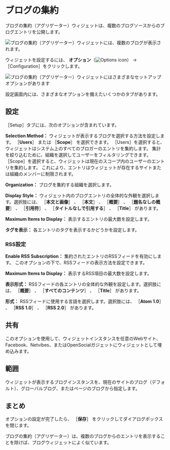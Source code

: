 # ブログの集約

ブログの集約（アグリゲーター）ウィジェットは、複数のブログソースからのブログエントリを公開します。

![ブログの集約（アグリゲーター）ウィジェットには、複数のブログが表示されます。](aggregating-blogs/images/03.png)

ウィジェットを設定するには、 **オプション**（![Options icon](../../images/icon-app-options.png)） &rarr; ［Configuration］をクリックします。

![ブログの集約（アグリゲーター）ウィジェットにはさまざまなセットアップオプションがあります](aggregating-blogs/images/02.png)

設定画面内には、さまざまなオプションを備えたいくつかのタブがあります。

<a name="設定" />

## 設定

［Setup］タブには、次のオプションが含まれています。

**Selection Method：** ウィジェットが表示するブログを選択する方法を設定します。 ［**Users**］ または ［**Scope**］ を選択できます。 ［Users］を選択すると、ウィジェットはシステム上のすべてのブロガーのエントリを集約します。 集計を絞り込むために、組織を選択してユーザーをフィルタリングできます。 ［Scope］を選択すると、ウィジェットは現在のスコープ内のユーザーのエントリを集約します。 これにより、エントリはウィジェットが存在するサイトまたは組織のメンバーに制限されます。

**Organization：** ブログを集約する組織を選択します。

**Display Style：** ウィジェット内のブログエントリの全体的な外観を選択します。選択肢には、 ［**本文と画像**］ 、 ［**本文**］ 、 ［**概要**］ 、 ［**題名なしの概要**］ 、 ［**引用符**］ 、 ［**タイトルなしで引用する**］ 、 ［**Title**］ があります。

**Maximum Items to Display：** 表示するエントリの最大数を設定します。

**タグを表示：** 各エントリのタグを表示するかどうかを設定します。

### RSS設定

**Enable RSS Subscription：** 集約されたエントリのRSSフィードを有効にします。 このオプションの下で、RSSフィードの表示方法を設定できます。

**Maximum Items to Display：** 表示するRSS項目の最大数を設定します。

**表示形式：** RSSフィードの各エントリの全体的な外観を設定します。選択肢には、 ［**概要**］ 、 ［**すべてのコンテンツ**］ 、 ［**Title**］ があります。

**形式：** RSSフィードに使用する言語を選択します。選択肢には、 ［**Atom 1.0**］ 、 ［**RSS 1.0**］ 、 ［**RSS 2.0**］ があります。

<a name="共有" />

## 共有

このオプションを使用して、ウィジェットインスタンスを任意のWebサイト、Facebook、Netvibes、またはOpenSocialガジェットにウィジェットとして埋め込みます。

<a name="範囲" />

## 範囲

ウィジェットが表示するブログインスタンスを、現在のサイトのブログ（デフォルト）、グローバルブログ、またはページのブログから指定します。

<a name="まとめ" />

## まとめ

オプションの設定が完了したら、 ［**保存**］ をクリックしてダイアログボックスを閉じます。

ブログの集約（アグリゲーター）は、複数のブログからのエントリを表示することを除けば、ブログウィジェットによく似ています。